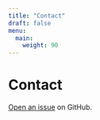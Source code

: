 ```yaml
---
title: "Contact"
draft: false
menu:
  main:
    weight: 90
---
```


# Contact

[Open an issue](https://github.com/Tianyi-Wu2003/hugo-mock-landing-page) on GitHub.
